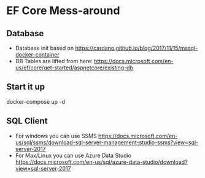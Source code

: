 # EF Core Mess-around

## Database

* Database init based on <https://cardano.github.io/blog/2017/11/15/mssql-docker-container>
* DB Tables are lifted from here: <https://docs.microsoft.com/en-us/ef/core/get-started/aspnetcore/existing-db>

## Start it up

docker-compose up -d

## SQL Client

* For windows you can use SSMS <https://docs.microsoft.com/en-us/sql/ssms/download-sql-server-management-studio-ssms?view=sql-server-2017>
* For Max/Linux you can use Azure Data Studio <https://docs.microsoft.com/en-us/sql/azure-data-studio/download?view=sql-server-2017>
